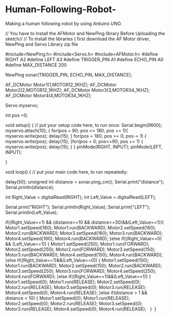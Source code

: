 # Human-Following-Robot-
Making a human following robot by using Arduino UNO.
 
  // You have to Install the AFMotor and NewPing library Before Uploading the sketch//
// To install the libraries ( first download the AF Motor driver, NewPing and Servo Library zip file 

#include<NewPing.h>
#include<Servo.h>
#include<AFMotor.h>
#define RIGHT A2
#define LEFT A3
#define TRIGGER_PIN A1
#define ECHO_PIN A0
#define MAX_DISTANCE 200
  

NewPing sonar(TRIGGER_PIN, ECHO_PIN, MAX_DISTANCE);


AF_DCMotor Motor1(1,MOTOR12_1KHZ);
AF_DCMotor Motor2(2,MOTOR12_1KHZ);
AF_DCMotor Motor3(3,MOTOR34_1KHZ);
AF_DCMotor Motor4(4,MOTOR34_1KHZ);

Servo myservo;
 
int pos =0;

void setup() {
  // put your setup code here, to run once:
  Serial.begin(9600);
myservo.attach(10);
{
for(pos = 90; pos <= 180; pos += 1){
  myservo.write(pos);
  delay(15);
} for(pos = 180; pos >= 0; pos-= 1) {
  myservo.write(pos);
  delay(15);
}for(pos = 0; pos<=90; pos += 1) {
  myservo.write(pos);
  delay(15);
}
}
pinMode(RIGHT, INPUT);
pinMode(LEFT, INPUT);

}

void loop() {
  // put your main code here, to run repeatedly:

  delay(50);
 unsigned int distance = sonar.ping_cm();
Serial.print("distance");
Serial.println(distance);


int Right_Value = digitalRead(RIGHT);
int Left_Value = digitalRead(LEFT);

Serial.print("RIGHT");
Serial.println(Right_Value);
Serial.print("LEFT");
Serial.println(Left_Value);

if((Right_Value==1) && (distance>=10 && distance<=30)&&(Left_Value==1)){
  Motor1.setSpeed(160);
  Motor1.run(BACKWARD);
  Motor2.setSpeed(160);
  Motor2.run(BACKWARD);
  Motor3.setSpeed(160);
  Motor3.run(BACKWARD);
  Motor4.setSpeed(160);
  Motor4.run(BACKWARD);
}else if((Right_Value==0) && (Left_Value==1)) {
  Motor1.setSpeed(250);
  Motor1.run(FORWARD);
  Motor2.setSpeed(250);
  Motor2.run(FORWARD);
  Motor3.setSpeed(150);
  Motor3.run(BACKWARD);
  Motor4.setSpeed(150);
  Motor4.run(BACKWARD);
}else if((Right_Value==1)&&(Left_Value==0)) {
  Motor1.setSpeed(150);
  Motor1.run(BACKWARD);
  Motor2.setSpeed(150);
  Motor2.run(BACKWARD);
  Motor3.setSpeed(250);
  Motor3.run(FORWARD);
  Motor4.setSpeed(250);
  Motor4.run(FORWARD);
}else if((Right_Value==1)&&(Left_Value==1)) {
  Motor1.setSpeed(0);
  Motor1.run(RELEASE);
  Motor2.setSpeed(0);
  Motor2.run(RELEASE);
  Motor3.setSpeed(0);
  Motor3.run(RELEASE);
  Motor4.setSpeed(0);
  Motor4.run(RELEASE);
}else if(distance > 1 && distance < 10) {
  Motor1.setSpeed(0);
  Motor1.run(RELEASE);
  Motor2.setSpeed(0);
  Motor2.run(RELEASE);
  Motor3.setSpeed(0);
  Motor3.run(RELEASE);
  Motor4.setSpeed(0);
  Motor4.run(RELEASE);
  }
 }
  
